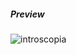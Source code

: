 ##### Preview
![introscopia](https://raw.githubusercontent.com/wsilverio/exp-P5/master/introscopia/introscopia.png)
